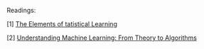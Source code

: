 Readings:

[1] [The Elements of tatistical Learning](https://web.stanford.edu/~hastie/Papers/ESLII.pdf)

[2] [Understanding Machine Learning: From Theory to Algorithms](https://www.cs.huji.ac.il/~shais/UnderstandingMachineLearning/understanding-machine-learning-theory-algorithms.pdf)
